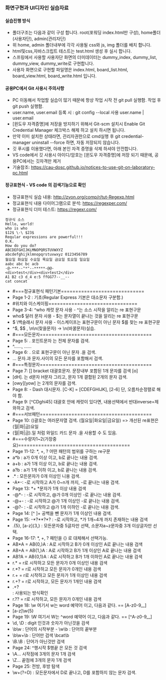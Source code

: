 ### 화면구현과 UI디자인 실습자료
#### 실습진행 방식
- 폴더구조는 다음과 같이 구성 합니다. root(포워딩 index.html만 구성), home폴더(사용자단), admin(관리자단)
- 위 home, admin 폴더내부에 각각 사용될 css와 js, img 폴더를 배치 합니다.
- html및css,자바스크립트 테스트는 test.html 생성 후 실시 합니다.
- 스프링에서 사용할 사용자단 화면의 더미데이터는 dummy_index, dummy_list, dummy_view, dummy_write로 구현합니다.
- 사용자 화면으로 구현할 파일명은 index.html, board_list.html, board_view.html, board_write.html 입니다.

#### 공용PC에서 Git 사용시 주의사항
- PC 이동해서 작업할 실습이 많기 때문에 항상 작업 시작 전 git pull 실행함. 작업 후 git push 실행함.
- user.name, user.email 등록 시 : git config --local 사용 user.name <name> | user.email <email>
- [윈도우 자격증명]에 저장을 방지하기 위해서 Git-scm 설치시 Enable Git Credential Manager 체크박스 해제 하고 설치 하시면 됩니다.
- 만약 이미 설치한 상태라면, 괸리자권한으로 cmd실행 후 git credential-manager uninstall --force 하면, 자동 저장되지 않습니다.
- 깃 푸시를 이용했다면, 아래 본인 자격 증명을 삭제 하셔야 안전합니다.
- VS code에서 깃 사용시 아이디/암호는 [윈도우 자격증명]에 저장 되기 때문에, 공용PC에서는 깃자격만 제거
- 기술참조: https://cau-dosc.github.io/notices-to-use-git-on-laboratory-pc.html

#### 정규표현식 - VS code 의 검색기능으로 확인
- 정규표현식 실습 내용: http://zvon.org/comp/r/tut-Regexp.html
- 정교표현식 내용 다이어그램으로 분석: https://regexper.com/
- 정규표현식 더미 테스트: https://regexr.com/

```
정규식 소스
Hello, world!
who is who
$12$ \-\ $23$
Reqular expressions are powerful!!!
O.K.
How do you do?
ABCDEFGHIJKLMNOPQRSTUVWXYZ
abcdefghijklmnopqrstuvwxyz 0123456789
월요일 화요일 수요일 목요일 금요일 토요일 일요일
aabc abc bc acb
-@-***--"*"--*****-@@-
<div>test</div><div>test2</div>
A1 B2 c3 d_4 e:5 ffGG77--__--
cat concat
```
- #===정규표현식 패턴기본=============================
- Page 1-2 : 기초(Regular Express 기본은 대소문자 구분함.)
- #위치와 이스케이핑===============================
- Page 3-4: ^who 캐럿 문자 사용 - ^는 소스 시작을 알리는 re 표현구문
- who$ 달러 문자 사용 - $는 문자열이 끝나는 것을 알리는 re 표현구문
- \$ \백슬래시 문자 사용 - 이스케이프는 표현구문이 아닌 문자 $를 찾는 re 표현구문
- ^\$, \$$ , \n\n(찾을문자) -> \n(바꿀문자)실습.
- #===모든문자=======================================
- Page 5: . 포인트문자 는 전체 문자를 검색.
- ^......, ......
- Page 6: \. 으로 표현구문이 아닌 문자 .을 검색.
- \..\. 문자.과 문자.사이의 모든 문자를 포함해서 검색.
- #===특정문자=======================================
- Page 7: [] bracket 대괄호문자. 문장내부 포함된 1개 문자를 검색 [o]
- [dH]. 는 d문자 H문자 그리고, 문자 1개 결합된 2개의 문자 검색.
- [owy][yow] 는 2개의 문자를 검색.
- Page 8: - Dash 대시문자. [C-K] = [CDEFGHIJK], [2-6] 단, 오름차순정렬로 해야 함.
- Page 9: [^CDghi45] 대괄호 안에 캐럿이 있다면, 내용선택에서 반대inverse=제와하고 검색.
- #===서브패턴=======================================
- Page 10: ()괄호는 여러문자열 검색. (월요일|화요일|금요일) => 개선된 re표현은 (월|화|금)요일
- (월|화|금).일 처럼 와일드 카드 문자 .을 사용할 수 도 있음.
- #===수량자1~2(가장중요)=======================================
- Page 11-12: *, +, ? 어떤 패턴의 범위를 구하는 re구문
- a*b : a가 0개 이상 이고, b로 끝나는 내용 검색.
- a+b : a가 1개 이상 이고, b로 끝나는 내용 검색.
- a?b : a가 1개 이하 이고, b로 끝나는 내용 검색.
- .*  : 모든문자가 0개 이상인 니용 검색.
- -A*-: -로 시작하고 A가 0~n개 까지, -로 끝나는 내용 검색.
- Page 13: \*+ *문자가 1개 이상 내용 검색
- -@*- : -로 시작하고, @가 0개 이상인 -로 끝나는 내용 검색.
- -@+- : -로 시작하고 @가 1개 이상인 -로 끝나는 내용 검색.
- -@?- : -로 시작하고 @가 1개 이하인 -로 끝나는 내용 검색.
- Page 14: [^ ]+ 공백을 뺀 문자가 1개 이상인 내용 검색.
- Page 15: -\*?\*\*?\*? : -로 시작하고, *가 1개~4개 까지 존재하는 내용 검색
- .{5}, [a-z]{3,} : 모든문자중 5글자만 선택, 소문자a~z문자중 3개 이상글자만 선택.
- Page 16-17: *, +, ? 패턴을 {} 로 대체해서 선택가능.
- AB*A = AB{0,}A : A로 시작하고 B가 0개 이상인 A로 끝나는 내용 검색
- AB+A = AB{1,}A : A로 시작하고 B가 1개 이상인 A로 끝나는 내용 검색
- AB?A = AB{0,1}A : A로 시작하고 B가 1개 이하인 A로 끝나는 내용 검색
- r.* = r로 시작하고 모든 문자가 0개 이상인 내용 검색
- r.*? = r로 시작하고 모든 문자가 0개인 내용 검색
- r.+ = r로 시작하고 모든 문자가 1개 이상인 내용 검색
- r.+? = r로 시작하고, 모든 문자가 1개인 내용 검색
- <div>.+?</div> : 사용되는 방식확인
- r.?? = r로 시작하고, 모든 문자가 0개인 내용 검색
- Page 18: \w 여기서 w는 word 예약어 이고, 다음과 같다. == [A-z0-9__] 
- [a-z]\w{5}
- Page 19: \W 여기서 W는 ^word 예약어 이고, 다음과 같다. == [^A-z0-9__] 
- \d, \D : digit 인것과 숫자가 아닌것을 검색
- \b\w : 단어의 시작부분 - \w\b : 단어의 끝부분
- \b\w+\b : 단어만 검색 \bcat\b
- \B.\B : 단어가 아닌것만 검색
- Page 24: ^행시작 $행끝 은 모든 것 검색
- \A... 시작점에 3개의 문자 1개 검색
- \Z... 끝점에 3개의 문자 1개 검색
- Page 25: 전방, 후방 탐색
- \w+(?=D) : 모든문자에서 D로 끝나고, D를 포함하지 않는 문자 검색.